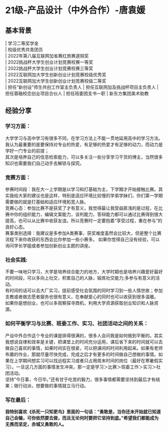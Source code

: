 # 21级-产品设计（中外合作）-唐袁媛

## 基本背景
| 学习二等奖学金<br>
| 校级优秀共青团员<br>
| 2022年第八届互联网加省赛红旅赛道铜奖<br>
| 2022挑战杯大学生创业计划竞赛校赛一等奖<br>
| 2022挑战杯大学生创业计划竞赛校赛三等奖<br>
| 2022互联网加大学生创新创业计划竞赛校级优秀奖<br>
| 2022互联网加大学生创新创业计划竞赛校级二等奖<br>
| 担任“新创设”师生共创工作室主负责人
| 担任互联网加及挑战杯项目主负责人
| 担任蓉融校恋创业项目合伙人
| 担任班委团支书一职 | 新东方集团美术助教


## 经验分享

### 学习方面：
大学学习与高中学习有很多不同，在学习方法上不能一贯地延用高中的学习方法。我认为最重要的是要保持对专业的热爱，有足够的热爱才有足够的动力，而动力是学好一门专业的前提；<br>
其次是培养自己的信息检索能力，可以多关注一些分享学习干货的博主，当然很多知识也需要我们自己动手去解锁与探究。



### 竞赛方面：
参赛时间段：我在大一上学期是以学习和打基础为主，下学期才开始接触比赛。其实我给大家的建议也是这样，特别是适应环境比较慢的学弟学妹们，你们第一学期需要做的就是打基础和适应环境拓宽人脉。<br>
竞赛心态：参加比赛不是获奖了才有意义，我觉得最让我受益匪浅的是过程，在比赛中你的组织能力，编辑文案能力，谈判能力，答辩能力都可以通过比赛得到很大提高，也可以从比赛中收获友谊。所以竞赛时一定要抱着“享受过程，重在参与”的良好心态。<br>
赛事类别选择：我建议是多参加A类赛事，获奖难度虽然会比较大，但是整个比赛流程下来你收获的东西会比你参加一些小赛多。
如果你觉得自己没有经验，可以询问学长学姐或者参加创新创业主题的讲座。


### 社会实践:
不要一味地只学习，大学是培养综合能力的地方，大学时期也是培养兴趣爱好最好的时间段，可以多向上社交，积累自己的人脉，锻炼社交能力;多参与有意义的活动。<br>
有时间的话可以去大厂实习，提前感受社会氛围的同时学习到一些人情世故；参加支教或者做志愿者服务也很有意义，在奉献爱心的同时也可以收获到很多温暖。<br>
如果你是想创业，也可以多观察探寻商机，利用大学资源获取创业知识和人脉资源。<br>

### 如何平衡学习与比赛、班委工作、实习、社团活动之间的关系：
产设中外合作这个专业的课是排得很满的，很多人会问我是如何做到平衡的。其实我想说自律和效率是关键，把课堂上的时间充分运用，课后省下来的时间就可以去做自己喜欢的事情，如果时间实在很紧，可以把课间的时间利用起来。如果有老师布置的作业，那就尽量尽快完成，完成之后才有更多的时间做自己想做的事情。如果在上学期间想实习可以找远程实习或者只占用周末时间的岗位（最好在寒暑假实习）。一旦这几方面的事情发生冲突，那一定是学习＞比赛＞班委工作＞实习＞社团活动。<br>
坚持“今日事，今日毕。”还有甘于吃苦的毅力，很多事情都需要坚持到最后才有结果；做行动派，想要做的事情就立马行动。

### 写在最后：
**我特别喜欢《杀死一只知更鸟》里面的一句话：“勇敢是，当你还未开始就已知道自己会输，可你依然要去做，而且无论何时要把它坚持到底。”希望我们都能成为无畏而坚定，赤城又勇敢的人。**

